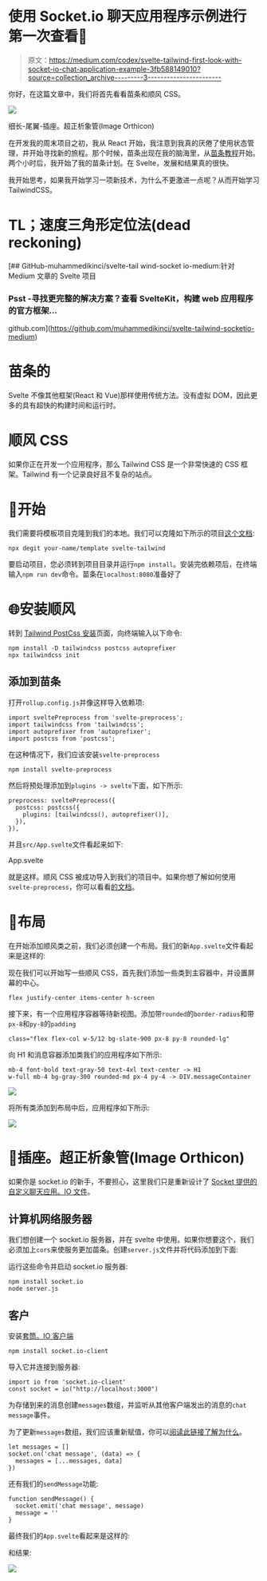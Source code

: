 # 使用 Socket.io 聊天应用程序示例进行第一次查看🚀

> 原文：<https://medium.com/codex/svelte-tailwind-first-look-with-socket-io-chat-application-example-3fb588149010?source=collection_archive---------3----------------------->

你好，在这篇文章中，我们将首先看看苗条和顺风 CSS。

![](img/d7ba72079506bedb41d5128d8593d1cf.png)

细长-尾翼-插座。超正析象管(Image Orthicon)

在开发我的周末项目之初，我从 React 开始，我注意到我真的厌倦了使用状态管理，并开始寻找新的旅程。那个时候，苗条出现在我的脑海里，从[苗条教程](https://svelte.dev/tutorial)开始。两个小时后，我开始了我的苗条计划。在 Svelte，发展和结果真的很快。

我开始思考，如果我开始学习一项新技术，为什么不更激进一点呢？从而开始学习 TailwindCSS。

# TL；速度三角形定位法(dead reckoning)

[](https://github.com/muhammedikinci/svelte-tailwind-socketio-medium) [## GitHub-muhammedikinci/svelte-tail wind-socket io-medium:针对 Medium 文章的 Svelte 项目

### Psst -寻找更完整的解决方案？查看 SvelteKit，构建 web 应用程序的官方框架…

github.com](https://github.com/muhammedikinci/svelte-tailwind-socketio-medium) 

# 苗条的

Svelte 不像其他框架(React 和 Vue)那样使用传统方法。没有虚拟 DOM，因此更多的具有超快的构建时间和运行时。

# 顺风 CSS

如果你正在开发一个应用程序，那么 Tailwind CSS 是一个非常快速的 CSS 框架。Tailwind 有一个记录良好且不复杂的站点。

# 🚦开始

我们需要将模板项目克隆到我们的本地。我们可以克隆如下所示的项目[这个文档](https://svelte.dev/blog/the-easiest-way-to-get-started):

```
npx degit your-name/template svelte-tailwind
```

要启动项目，您必须转到项目目录并运行`npm install`。安装完依赖项后，在终端输入`npm run dev`命令。苗条在`localhost:8080`准备好了

# 🌐安装顺风

转到 [Tailwind PostCss 安装](https://tailwindcss.com/docs/installation/using-postcss)页面，向终端输入以下命令:

```
npm install -D tailwindcss postcss autoprefixer
npx tailwindcss init
```

## 添加到苗条

打开`rollup.config.js`并像这样导入依赖项:

```
import sveltePreprocess from 'svelte-preprocess';
import tailwindcss from 'tailwindcss';
import autoprefixer from 'autoprefixer';
import postcss from 'postcss';
```

在这种情况下，我们应该安装`svelte-preprocess`

```
npm install svelte-preprocess
```

然后将预处理添加到`plugins -> svelte`下面，如下所示:

```
preprocess: sveltePreprocess({
  postcss: postcss({
    plugins: [tailwindcss(), autoprefixer()],
  }),
}),
```

并且`src/App.svelte`文件看起来如下:

App.svelte

就是这样。顺风 CSS 被成功导入到我们的项目中。如果你想了解如何使用`svelte-preprocess`，你可以看看[的文档](https://github.com/sveltejs/svelte-preprocess/blob/main/docs/preprocessing.md#stand-alone-processors)。

# 📖布局

在开始添加顺风类之前，我们必须创建一个布局。我们的新`App.svelte`文件看起来是这样的:

现在我们可以开始写一些顺风 CSS，首先我们添加一些类到主容器中，并设置屏幕的中心。

```
flex justify-center items-center h-screen
```

接下来，有一个应用程序容器等待新视图。添加带`rounded`的`border-radius`和带`px-8`和`py-8`的`padding`

```
class="flex flex-col w-5/12 bg-slate-900 px-8 py-8 rounded-lg"
```

向 H1 和消息容器添加类我们的应用程序如下所示:

```
mb-4 font-bold text-gray-50 text-4xl text-center -> H1
w-full mb-4 bg-gray-300 rounded-md px-4 py-4 -> DIV.messageContainer
```

![](img/65e9dfff3235c659528528dd383cfc97.png)

将所有类添加到布局中后，应用程序如下所示:

![](img/d4dd38e5146446fb793739297d6528f1.png)

# 🔌插座。超正析象管(Image Orthicon)

如果你是 socket.io 的新手，不要担心，这里我们只是重新设计了 [Socket 提供的自定义聊天应用。IO 文件](https://socket.io/get-started/chat)。

## 计算机网络服务器

我们想创建一个 socket.io 服务器，并在 svelte 中使用。如果你想要这个，我们必须加上`cors`来使服务更加苗条。创建`server.js`文件并将代码添加到下面:

运行这些命令并启动 socket.io 服务器:

```
npm install socket.io
node server.js
```

## 客户

安装[套筒。IO 客户端](https://socket.io/docs/v4/client-api/)

```
npm install socket.io-client
```

导入它并连接到服务器:

```
import io from 'socket.io-client'
const socket = io("http://localhost:3000")
```

为存储到来的消息创建`messages`数组，并监听从其他客户端发出的消息的`chat message`事件。

为了更新`messages`数组，我们应该重新赋值，你可以[阅读此链接了解为什么](https://svelte.dev/tutorial/updating-arrays-and-objects)。

```
let messages = []
socket.on('chat message', (data) => {
  messages = [...messages, data]
})
```

还有我们的`sendMessage`功能:

```
function sendMessage() {
  socket.emit('chat message', message)
  message = ''
}
```

最终我们的`App.svelte`看起来是这样的:

和结果:

![](img/cd40948392c08f9a4a0e015bc67eb4db.png)